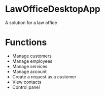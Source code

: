 # LawOfficeDesktopApp
A solution for a law office
# Functions
* Manage customers
* Manage employees
* Manage services
* Manage account
* Create a request as a customer
* View contacts
* Control panel
